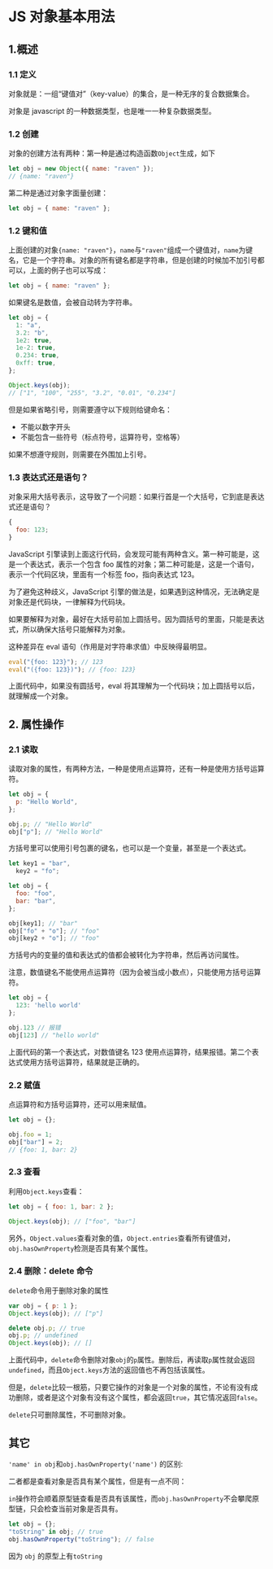 # JS 对象基本用法

## 1.概述

### 1.1 定义

对象就是：一组“键值对”（key-value）的集合，是一种无序的复合数据集合。

对象是 javascript 的一种数据类型，也是唯一一种复杂数据类型。

### 1.2 创建

对象的创建方法有两种：第一种是通过构造函数`Object`生成，如下

```javascript
let obj = new Object({ name: "raven" });
// {name: "raven"}
```

第二种是通过对象字面量创建：

```javascript
let obj = { name: "raven" };
```

### 1.2 键和值

上面创建的对象`{name: "raven"}`，`name`与`"raven"`组成一个键值对，`name`为键名，它是一个字符串。对象的所有键名都是字符串，但是创建的时候加不加引号都可以，上面的例子也可以写成：

```javascript
let obj = { name: "raven" };
```

如果键名是数值，会被自动转为字符串。

```javascript
let obj = {
  1: "a",
  3.2: "b",
  1e2: true,
  1e-2: true,
  0.234: true,
  0xff: true,
};

Object.keys(obj);
// ["1", "100", "255", "3.2", "0.01", "0.234"]
```

但是如果省略引号，则需要遵守以下规则给键命名：

- 不能以数字开头
- 不能包含一些符号（标点符号，运算符号，空格等）

如果不想遵守规则，则需要在外围加上引号。

### 1.3 表达式还是语句？

对象采用大括号表示，这导致了一个问题：如果行首是一个大括号，它到底是表达式还是语句？

```javascript
{
  foo: 123;
}
```

JavaScript 引擎读到上面这行代码，会发现可能有两种含义。第一种可能是，这是一个表达式，表示一个包含 foo 属性的对象；第二种可能是，这是一个语句，表示一个代码区块，里面有一个标签 foo，指向表达式 123。

为了避免这种歧义，JavaScript 引擎的做法是，如果遇到这种情况，无法确定是对象还是代码块，一律解释为代码块。

如果要解释为对象，最好在大括号前加上圆括号。因为圆括号的里面，只能是表达式，所以确保大括号只能解释为对象。

这种差异在 eval 语句（作用是对字符串求值）中反映得最明显。

```javascript
eval("{foo: 123}"); // 123
eval("({foo: 123})"); // {foo: 123}
```

上面代码中，如果没有圆括号，eval 将其理解为一个代码块；加上圆括号以后，就理解成一个对象。

## 2. 属性操作

### 2.1 读取

读取对象的属性，有两种方法，一种是使用点运算符，还有一种是使用方括号运算符。

```javascript
let obj = {
  p: "Hello World",
};

obj.p; // "Hello World"
obj["p"]; // "Hello World"
```

方括号里可以使用引号包裹的键名，也可以是一个变量，甚至是一个表达式。

```javascript
let key1 = "bar",
  key2 = "fo";

let obj = {
  foo: "foo",
  bar: "bar",
};

obj[key1]; // "bar"
obj["fo" + "o"]; // "foo"
obj[key2 + "o"]; // "foo"
```

方括号内的变量的值和表达式的值都会被转化为字符串，然后再访问属性。

注意，数值键名不能使用点运算符（因为会被当成小数点），只能使用方括号运算符。

```javascript
let obj = {
  123: 'hello world'
};

obj.123 // 报错
obj[123] // "hello world"
```

上面代码的第一个表达式，对数值键名 123 使用点运算符，结果报错。第二个表达式使用方括号运算符，结果就是正确的。

### 2.2 赋值

点运算符和方括号运算符，还可以用来赋值。

```javascript
let obj = {};

obj.foo = 1;
obj["bar"] = 2;
// {foo: 1, bar: 2}
```

### 2.3 查看

利用`Object.keys`查看：

```javascript
let obj = { foo: 1, bar: 2 };

Object.keys(obj); // ["foo", "bar"]
```

另外，`Object.values`查看对象的值，`Object.entries`查看所有键值对，`obj.hasOwnProperty`检测是否具有某个属性。

### 2.4 删除：delete 命令

`delete`命令用于删除对象的属性

```javascript
var obj = { p: 1 };
Object.keys(obj); // ["p"]

delete obj.p; // true
obj.p; // undefined
Object.keys(obj); // []
```

上面代码中，`delete`命令删除对象`obj`的`p`属性。删除后，再读取`p`属性就会返回`undefined`，而且`Object.keys`方法的返回值也不再包括该属性。

但是，`delete`比较一根筋，只要它操作的对象是一个对象的属性，不论有没有成功删除，或者是这个对象有没有这个属性，都会返回`true`，其它情况返回`false`。

`delete`只可删除属性，不可删除对象。

## 其它

`'name' in obj`和`obj.hasOwnProperty('name')` 的区别:

二者都是查看对象是否具有某个属性，但是有一点不同：

`in`操作符会顺着原型链查看是否具有该属性，而`obj.hasOwnProperty`不会攀爬原型链，只会检查当前对象是否具有。

```javascript
let obj = {};
"toString" in obj; // true
obj.hasOwnProperty("toString"); // false
```

因为 `obj` 的原型上有`toString`
